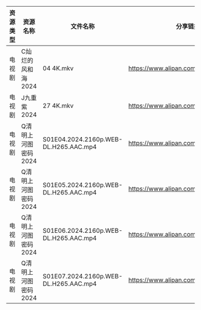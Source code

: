 | 资源类型 | 资源名称         | 文件名称                                  | 分享链接                                 | 更新时间                |
| ---- | ------------ | ------------------------------------- | ------------------------------------ | ------------------- |
| 电视剧  | C灿烂的风和海2024  | 04 4K.mkv                             | https://www.alipan.com/s/1ZcvwYjp3jJ | 2024-12-20 00:05:22 |
| 电视剧  | J九重紫2024     | 27 4K.mkv                             | https://www.alipan.com/s/N7GQMbY99Gt | 2024-12-20 00:05:36 |
| 电视剧  | Q清明上河图密码2024 | S01E04.2024.2160p.WEB-DL.H265.AAC.mp4 | https://www.alipan.com/s/uQPMzifGjR6 | 2024-12-20 08:05:54 |
| 电视剧  | Q清明上河图密码2024 | S01E05.2024.2160p.WEB-DL.H265.AAC.mp4 | https://www.alipan.com/s/uQPMzifGjR6 | 2024-12-20 08:05:54 |
| 电视剧  | Q清明上河图密码2024 | S01E06.2024.2160p.WEB-DL.H265.AAC.mp4 | https://www.alipan.com/s/uQPMzifGjR6 | 2024-12-20 08:05:53 |
| 电视剧  | Q清明上河图密码2024 | S01E07.2024.2160p.WEB-DL.H265.AAC.mp4 | https://www.alipan.com/s/uQPMzifGjR6 | 2024-12-20 08:05:53 |
